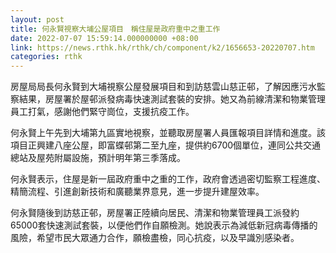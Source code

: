 ```yaml
---
layout: post
title: 何永賢視察大埔公屋項目　稱住屋是政府重中之重工作
date: 2022-07-07 15:59:14.000000000 +08:00
link: https://news.rthk.hk/rthk/ch/component/k2/1656653-20220707.htm
categories: rthk
---
```


房屋局局長何永賢到大埔視察公屋發展項目和到訪慈雲山慈正邨，了解因應污水監察結果，房屋署於屋邨派發病毒快速測試套裝的安排。她又為前線清潔和物業管理員工打氣，感謝他們緊守崗位，支援抗疫工作。

何永賢上午先到大埔第九區實地視察，並聽取房屋署人員匯報項目詳情和進度。該項目正興建八座公屋，即富蝶邨第二至九座，提供約6700個單位，連同公共交通總站及屋苑附屬設施，預計明年第三季落成。

何永賢表示，住屋是新一屆政府重中之重的工作，政府會透過密切監察工程進度、精簡流程、引進創新技術和廣聽業界意見，進一步提升建屋效率。

何永賢隨後到訪慈正邨，房屋署正陸續向居民、清潔和物業管理員工派發約65000套快速測試套裝，以便他們作自願檢測。她說表示為減低新冠病毒傳播的風險，希望市民大眾通力合作，願檢盡檢，同心抗疫，以及早識別感染者。
